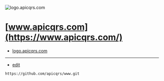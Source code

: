 ![logo.apicqrs.com](https://logo.apicqrs.com/1/cover.png)
 
# [www.apicqrs.com](https://www.apicqrs.com/)

+ [logo.apicqrs.com](https://logo.apicqrs.com/)




---
+ [edit](https://github.com/apicqrs/www/edit/main/README.md)

```
https://github.com/apicqrs/www.git
```
